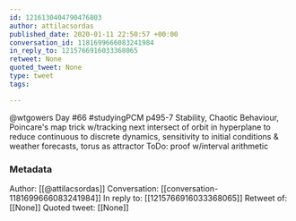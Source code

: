 ```yaml
---
id: 1216130404790476803
author: attilacsordas
published_date: 2020-01-11 22:50:57 +00:00
conversation_id: 1181699666083241984
in_reply_to: 1215766916033368065
retweet: None
quoted_tweet: None
type: tweet
tags:

---
```


@wtgowers Day #66 #studyingPCM p495-7 Stability, Chaotic Behaviour, Poincare's map trick w/tracking next intersect of orbit in hyperplane to reduce continuous to discrete dynamics, sensitivity to initial conditions &amp; weather forecasts, torus as attractor ToDo: proof w/interval arithmetic

### Metadata

Author: [[@attilacsordas]]
Conversation: [[conversation-1181699666083241984]]
In reply to: [[1215766916033368065]]
Retweet of: [[None]]
Quoted tweet: [[None]]

